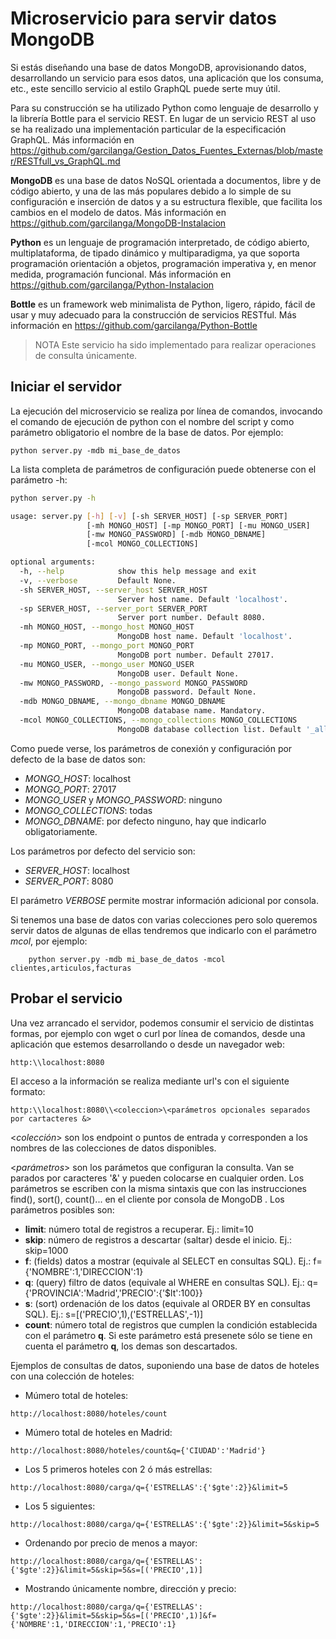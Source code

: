 # Microservicio para servir datos MongoDB

Si estás diseñando una base de datos MongoDB, aprovisionando datos, desarrollando un servicio para esos datos, una aplicación que los consuma, etc., este sencillo servicio al estilo GraphQL puede serte muy útil.

Para su construcción se ha utilizado Python como lenguaje de desarrollo y la librería Bottle para el servicio REST. En lugar de un servicio REST al uso se ha realizado una implementación particular de la especificación GraphQL. Más información en https://github.com/garcilanga/Gestion_Datos_Fuentes_Externas/blob/master/RESTfull_vs_GraphQL.md

**MongoDB** es una base de datos NoSQL orientada a documentos, libre y de código abierto, y una de las más populares debido a lo simple de su configuración e inserción de datos y a su estructura flexible, que facilita los cambios en el modelo de datos. Más información en https://github.com/garcilanga/MongoDB-Instalacion

**Python** es un lenguaje de programación interpretado, de código abierto, multiplataforma, de tipado dinámico y multiparadigma, ya que soporta programación orientación a objetos, programación imperativa y, en menor medida, programación funcional. Más información en https://github.com/garcilanga/Python-Instalacion

**Bottle** es un framework web minimalista de Python, ligero, rápido, fácil de usar y muy adecuado para la construcción de servicios RESTful. Más información en https://github.com/garcilanga/Python-Bottle

> NOTA Este servicio ha sido implementado para realizar operaciones de consulta únicamente.

## Iniciar el servidor

La ejecución del microservicio se realiza por línea de comandos, invocando el comando de ejecución de python con el nombre del script y como parámetro obligatorio el nombre de la base de datos. Por ejemplo:
```
python server.py -mdb mi_base_de_datos
```

La lista completa de parámetros de configuración puede obtenerse con el parámetro -h:
```sh
python server.py -h
```
```sh
usage: server.py [-h] [-v] [-sh SERVER_HOST] [-sp SERVER_PORT]
                 [-mh MONGO_HOST] [-mp MONGO_PORT] [-mu MONGO_USER]
                 [-mw MONGO_PASSWORD] [-mdb MONGO_DBNAME]
                 [-mcol MONGO_COLLECTIONS]

optional arguments:
  -h, --help            show this help message and exit
  -v, --verbose         Default None.
  -sh SERVER_HOST, --server_host SERVER_HOST
                        Server host name. Default 'localhost'.
  -sp SERVER_HOST, --server_port SERVER_PORT
                        Server port number. Default 8080.
  -mh MONGO_HOST, --mongo_host MONGO_HOST
                        MongoDB host name. Default 'localhost'.
  -mp MONGO_PORT, --mongo_port MONGO_PORT
                        MongoDB port number. Default 27017.
  -mu MONGO_USER, --mongo_user MONGO_USER
                        MongoDB user. Default None.
  -mw MONGO_PASSWORD, --mongo_password MONGO_PASSWORD
                        MongoDB password. Default None.
  -mdb MONGO_DBNAME, --mongo_dbname MONGO_DBNAME
                        MongoDB database name. Mandatory.
  -mcol MONGO_COLLECTIONS, --mongo_collections MONGO_COLLECTIONS
                        MongoDB database collection list. Default '_all'.
```

Como puede verse, los parámetros de conexión y configuración por defecto de la base de datos son:
- _MONGO_HOST_: localhost
- _MONGO_PORT_: 27017
- _MONGO_USER_ y _MONGO_PASSWORD_: ninguno
- _MONGO_COLLECTIONS_: todas
- _MONGO_DBNAME_: por defecto ninguno, hay que indicarlo obligatoriamente.

Los parámetros por defecto del servicio son:
- _SERVER_HOST_: localhost
- _SERVER_PORT_: 8080

El parámetro _VERBOSE_ permite mostrar información adicional por consola.

Si tenemos una base de datos con varias colecciones pero solo queremos servir datos de algunas de ellas tendremos que indicarlo con el parámetro _mcol_, por ejemplo:
```
    python server.py -mdb mi_base_de_datos -mcol clientes,articulos,facturas
```


## Probar el servicio

Una vez arrancado el servidor, podemos consumir el servicio de distintas formas, por ejemplo con wget o curl por línea de comandos, desde una aplicación que estemos desarrollando o desde un navegador web:
```
http:\\localhost:8080
```

El acceso a la información se realiza mediante url's con el siguiente formato:
```
http:\\localhost:8080\\<coleccion>\<parámetros opcionales separados por cartacteres &>
```

<_colección_> son los endpoint o puntos de entrada y corresponden a los nombres de las colecciones de datos disponibles.

<_parámetros_> son los parámetos que configuran la consulta. Van se parados por caracteres '&' y pueden colocarse en cualquier orden. Los parámetros se escriben con la misma sintaxis que con las instrucciones find(), sort(), count()... en el cliente por consola de MongoDB . Los parámetros posibles son:
- **limit**: número total de registros a recuperar. Ej.: limit=10
- **skip**: número de registros a descartar (saltar) desde el inicio. Ej.: skip=1000
- **f**: (fields) datos a mostrar (equivale al SELECT en consultas SQL). Ej.: f={'NOMBRE':1,'DIRECCION':1}
- **q**: (query) filtro de datos (equivale al WHERE en consultas SQL). Ej.: q={'PROVINCIA':'Madrid','PRECIO':{'$lt':100}}
- **s**: (sort) ordenación de los datos (equivale al ORDER BY en consultas SQL). Ej.: s=[('PRECIO',1),('ESTRELLAS',-1)]
- **count**: número total de registros que cumplen la condición establecida con el parámetro **q**. Si este parámetro está presenete sólo se tiene en cuenta el parámetro **q**, los demas son descartados.

Ejemplos de consultas de datos, suponiendo una base de datos de hoteles con una colección de hoteles:

- Múmero total de hoteles:
```html
http://localhost:8080/hoteles/count
```

- Múmero total de hoteles en Madrid:
```
http://localhost:8080/hoteles/count&q={'CIUDAD':'Madrid'}
```

- Los 5 primeros hoteles con 2 ó más estrellas:
```
http://localhost:8080/carga/q={'ESTRELLAS':{'$gte':2}}&limit=5
```

- Los 5 siguientes:
```
http://localhost:8080/carga/q={'ESTRELLAS':{'$gte':2}}&limit=5&skip=5
```

- Ordenando por precio de menos a mayor:
```
http://localhost:8080/carga/q={'ESTRELLAS':{'$gte':2}}&limit=5&skip=5&s=[('PRECIO',1)]
```

- Mostrando únicamente nombre, dirección y precio:
```
http://localhost:8080/carga/q={'ESTRELLAS':{'$gte':2}}&limit=5&skip=5&s=[('PRECIO',1)]&f={'NOMBRE':1,'DIRECCION':1,'PRECIO':1}

```

